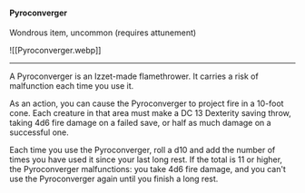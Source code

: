 #### Pyroconverger

Wondrous item, uncommon (requires attunement)

![[Pyroconverger.webp]]

---

A Pyroconverger is an Izzet-made flamethrower. It carries a risk of malfunction each time you use it.

As an action, you can cause the Pyroconverger to project fire in a 10-foot cone. Each creature in that area must make a DC 13 Dexterity saving throw, taking 4d6 fire damage on a failed save, or half as much damage on a successful one.

Each time you use the Pyroconverger, roll a d10 and add the number of times you have used it since your last long rest. If the total is 11 or higher, the Pyroconverger malfunctions: you take 4d6 fire damage, and you can't use the Pyroconverger again until you finish a long rest.